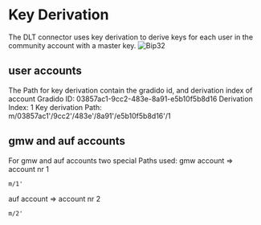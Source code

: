 # Key Derivation
The DLT connector uses key derivation to derive keys for each user in the community account with a master key.
![Bip32](https://github.com/bitcoin/bips/blob/master/bip-0032.mediawiki)

## user accounts
The Path for key derivation contain the gradido id, and derivation index of account
Gradido ID: 03857ac1-9cc2-483e-8a91-e5b10f5b8d16
Derivation Index: 1 
Key derivation Path:
m/03857ac1'/9cc2'/483e'/8a91'/e5b10f5b8d16'/1

## gmw and auf accounts
For gmw and auf accounts two special Paths used:
gmw account => account nr 1  
```
m/1'
```
auf account => account nr 2  
```
m/2'
```



